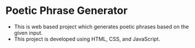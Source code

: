 # Poetic Phrase Generator
- This is web based project which generates poetic phrases based on the given input.
- This project is developed using HTML, CSS, and JavaScript.
